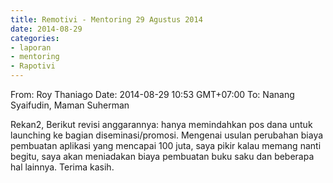```yaml
---
title: Remotivi - Mentoring 29 Agustus 2014
date: 2014-08-29
categories:
- laporan
- mentoring
- Rapotivi
---
```


From: Roy Thaniago 
Date: 2014-08-29 10:53 GMT+07:00 
To: Nanang Syaifudin, Maman Suherman

Rekan2, 
Berikut revisi anggarannya: hanya memindahkan pos dana untuk launching ke bagian diseminasi/promosi. Mengenai usulan perubahan biaya pembuatan aplikasi yang mencapai 100 juta, saya pikir kalau memang nanti begitu, saya akan meniadakan biaya pembuatan buku saku dan beberapa hal lainnya. Terima kasih.
